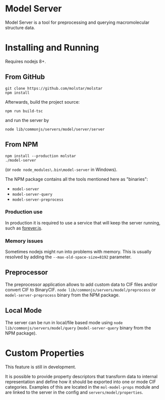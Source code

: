 Model Server
============

Model Server is a tool for preprocessing and querying macromolecular structure data.

Installing and Running
=====================

Requires nodejs 8+.

## From GitHub

```
git clone https://github.com/molstar/molstar
npm install
```

Afterwards, build the project source:

```
npm run build-tsc
```

and run the server by 

```
node lib/commonjs/servers/model/server/server
```

## From NPM

```
npm install --production molstar
./model-server 
```

(or ``node node_modules\.bin\model-server`` in Windows).

The NPM package contains all the tools mentioned here as "binaries":

- ``model-server``
- ``model-server-query``
- ``model-server-preprocess``


### Production use

In production it is required to use a service that will keep the server running, such as [forever.js](https://github.com/foreverjs/forever).


### Memory issues

Sometimes nodejs might run into problems with memory. This is usually resolved by adding the ``--max-old-space-size=8192`` parameter.

## Preprocessor

The preprocessor application allows to add custom data to CIF files and/or convert CIF to BinaryCIF. ``node lib/commonjs/servers/model/preprocess`` or ``model-server-preprocess`` binary from the NPM package.


## Local Mode

The server can be run in local/file based mode using ``node lib/commonjs/servers/model/query`` (``model-server-query`` binary from the NPM package).

Custom Properties
=================

This feature is still in development.

It is possible to provide property descriptors that transform data to internal representation and define how it should be exported into one or mode CIF categories. Examples of this are located in the ``mol-model-props`` module and are linked to the server in the config and ``servers/model/properties``.
